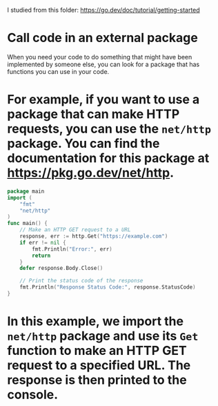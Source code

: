 I studied from this folder: https://go.dev/doc/tutorial/getting-started


# Call code in an external package
When you need your code to do something that might have been implemented by someone else, you can look for a package that has functions you can use in your code.

# For example, if you want to use a package that can make HTTP requests, you can use the `net/http` package. You can find the documentation for this package at https://pkg.go.dev/net/http.
```go
package main
import (
    "fmt"
    "net/http"
)
func main() {
    // Make an HTTP GET request to a URL
    response, err := http.Get("https://example.com")
    if err != nil {
        fmt.Println("Error:", err)
        return
    }
    defer response.Body.Close()

    // Print the status code of the response
    fmt.Println("Response Status Code:", response.StatusCode)
}
```
# In this example, we import the `net/http` package and use its `Get` function to make an HTTP GET request to a specified URL. The response is then printed to the console.